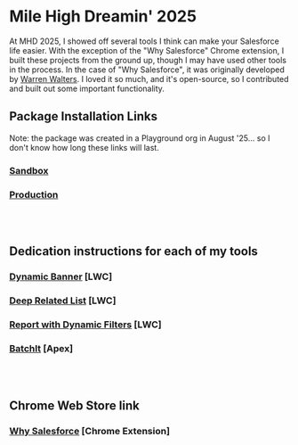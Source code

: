 # Mile High Dreamin' 2025
At MHD 2025, I showed off several tools I think can make your Salesforce life easier.
With the exception of the "Why Salesforce" Chrome extension, I built these projects from the ground up, though I may have used other tools in the process. In the case of "Why Salesforce", it was originally developed by [Warren Walters](https://github.com/walters954/why-salesforce). I loved it so much, and it's open-source, so I contributed and built out some important functionality.
<br>

## Package Installation Links
Note: the package was created in a Playground org in August '25... so I don't know how long these links will last.
### [Sandbox](https://test.salesforce.com/packaging/installPackage.apexp?p0=04taj000000BbaX)
### [Production](https://login.salesforce.com/packaging/installPackage.apexp?p0=04taj000000BbaX)
<br><br>

## Dedication instructions for each of my tools
### [Dynamic Banner](/DynamicBannerREADME.md) [LWC]
### [Deep Related List](/DeepRelatedListREADME.md) [LWC]
### [Report with Dynamic Filters](/ReportWithDynamicFiltersREADME.md) [LWC]
### [BatchIt](/BatchItREADME.md) [Apex]
<br><br>

## Chrome Web Store link
### [Why Salesforce](https://chromewebstore.google.com/detail/why-salesforce/ghakkjfjpnhpggbkfkeplbefkipfoaod) [Chrome Extension]
